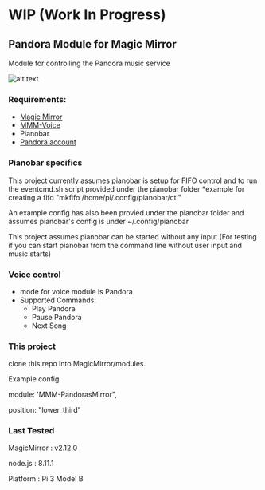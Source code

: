 # WIP (Work In Progress)

## Pandora Module for Magic Mirror

Module for controlling the Pandora music service

![alt text](https://github.com/spelinski/MMM-PandorasMirror/blob/master/images/example.png)


### Requirements:
* [Magic Mirror](https://github.com/MichMich/MagicMirror)
* [MMM-Voice](https://github.com/fewieden/MMM-voice)
* Pianobar
* [Pandora account](https://www.pandora.com/)

### Pianobar specifics
This project currently assumes pianobar is setup for FIFO control and to run the eventcmd.sh script provided under the pianobar folder
*example for creating a fifo "mkfifo /home/pi/.config/pianobar/ctl"

An example config has also been provied under the pianobar folder and assumes pianobar's config is under ~/.config/pianobar

This project assumes pianobar can be started without any input (For testing if you can start pianobar from the command line without user input and music starts)

### Voice control
* mode for voice module is Pandora
* Supported Commands:
    * Play Pandora
    * Pause Pandora
    * Next Song

### This project

clone this repo into MagicMirror/modules.

Example config

module: 'MMM-PandorasMirror",

position: "lower_third"

### Last Tested
MagicMirror : v2.12.0

node.js : 8.11.1

Platform : Pi 3 Model B
 
